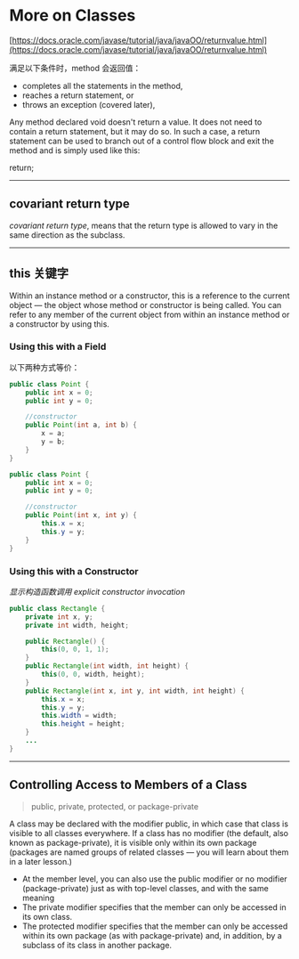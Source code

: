 # More on Classes

[https://docs.oracle.com/javase/tutorial/java/javaOO/returnvalue.html](https://docs.oracle.com/javase/tutorial/java/javaOO/returnvalue.html)

满足以下条件时，method 会返回值：

- completes all the statements in the method,
- reaches a return statement, or
- throws an exception (covered later),

Any method declared void doesn't return a value. It does not need to contain a return statement, but it may do so. In such a case, a return statement can be used to branch out of a control flow block and exit the method and is simply used like this:

return;

---

## covariant return type

_covariant return type_, means that the return type is allowed to vary in the same direction as the subclass.

---

## this 关键字

Within an instance method or a constructor, this is a reference to the current object — the object whose method or constructor is being called. You can refer to any member of the current object from within an instance method or a constructor by using this.

### Using this with a Field

以下两种方式等价：

```java
public class Point {
    public int x = 0;
    public int y = 0;

    //constructor
    public Point(int a, int b) {
        x = a;
        y = b;
    }
}
```

```java
public class Point {
    public int x = 0;
    public int y = 0;

    //constructor
    public Point(int x, int y) {
        this.x = x;
        this.y = y;
    }
}
```

### Using this with a Constructor

_显示构造函数调用 explicit constructor invocation_

```java
public class Rectangle {
    private int x, y;
    private int width, height;

    public Rectangle() {
        this(0, 0, 1, 1);
    }
    public Rectangle(int width, int height) {
        this(0, 0, width, height);
    }
    public Rectangle(int x, int y, int width, int height) {
        this.x = x;
        this.y = y;
        this.width = width;
        this.height = height;
    }
    ...
}
```

---

## Controlling Access to Members of a Class

> public, private, protected, or package-private

A class may be declared with the modifier public, in which case that class is visible to all classes everywhere. If a class has no modifier (the default, also known as package-private), it is visible only within its own package (packages are named groups of related classes — you will learn about them in a later lesson.)

- At the member level, you can also use the public modifier or no modifier (package-private) just as with top-level classes, and with the same meaning
- The private modifier specifies that the member can only be accessed in its own class.
- The protected modifier specifies that the member can only be accessed within its own package (as with package-private) and, in addition, by a subclass of its class in another package.
